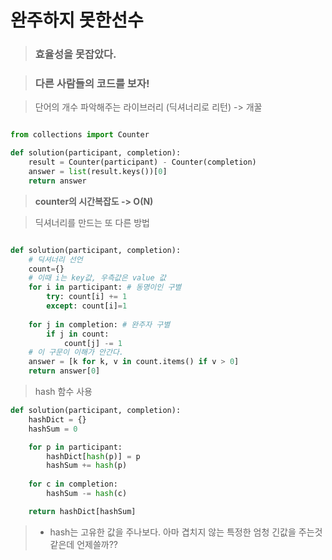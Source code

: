 # 완주하지 못한선수 

> ### 효율성을 못잡았다.

> ### 다른 사람들의 코드를 보자!

> 단어의 개수 파악해주는 라이브러리 (딕셔너리로 리턴) -> 개꿀

```python

from collections import Counter

def solution(participant, completion):
    result = Counter(participant) - Counter(completion)
    answer = list(result.keys())[0]
    return answer
```
> **counter의 시간복잡도 -> O(N)**

> 딕셔너리를 만드는 또 다른 방법

```python

def solution(participant, completion):
    # 딕셔너리 선언
    count={}
    # 이때 i는 key값, 우측값은 value 값
    for i in participant: # 동명이인 구별
        try: count[i] += 1
        except: count[i]=1
    
    for j in completion: # 완주자 구별
        if j in count:
            count[j] -= 1
    # 이 구문이 이해가 안간다. 
    answer = [k for k, v in count.items() if v > 0]
    return answer[0]
```

> hash 함수 사용

```python
def solution(participant, completion):
    hashDict = {}
    hashSum = 0

    for p in participant:
        hashDict[hash(p)] = p
        hashSum += hash(p)
    
    for c in completion:
        hashSum -= hash(c)

    return hashDict[hashSum]
```

> * hash는 고유한 값을 주나보다. 아마 겹치지 않는 특정한 엄청 긴값을 주는것같은데 언제쓸까?? 








